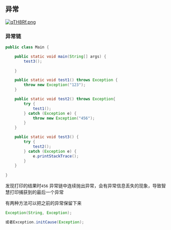 ## 异常

[![qTH8Rf.png](https://s1.ax1x.com/2022/04/03/qTH8Rf.png)](https://imgtu.com/i/qTH8Rf)


### 异常链
```java
public class Main {

    public static void main(String[] args) {
        test3();
        
    }

    public static void test1() throws Exception {
        throw new Exception("123");
    }

    public static void test2() throws Exception{
        try {
            test1();
        } catch (Exception e) {
            throw new Exception("456");
        }
    }

    public static void test3() {
        try {
            test2();
        } catch (Exception e) {
            e.printStackTrace();
        }
    }
    
}
```
发现打印的结果时`456`
异常链中连续抛出异常，会有异常信息丢失的现象，导致智慧打印捕获到的最后一个异常

有两种方法可以把之前的异常保留下来
```java
Exception(String, Exception);

或者Exception.initCause(Exception);
```